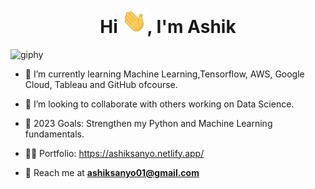 <h1 align="center">Hi <img src="https://raw.githubusercontent.com/pik1989/pik1989/main/Images/Hi.gif" width="40px" />, I'm Ashik</h1>


  ![giphy](https://github.com/ashiksanyo10/ashiksanyo10/assets/66254994/b754b7cc-616e-4228-abc1-3bc30de39b07)



- 🔭  I’m currently learning Machine Learning,Tensorflow, AWS, Google Cloud, Tableau and GitHub ofcourse. 

- 👯 I’m looking to collaborate with others working on Data Science.    

- 🎯 2023 Goals: Strengthen my Python and Machine Learning fundamentals.  

- 👨‍💻 Portfolio: https://ashiksanyo.netlify.app/

- 💬 Reach me at **ashiksanyo01@gmail.com**


